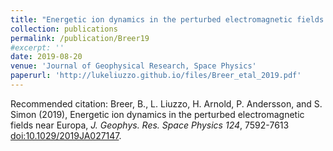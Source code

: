 ```yaml
---
title: "Energetic ion dynamics in the perturbed electromagnetic fields near Europa"
collection: publications
permalink: /publication/Breer19
#excerpt: ''
date: 2019-08-20
venue: 'Journal of Geophysical Research, Space Physics'
paperurl: 'http://lukeliuzzo.github.io/files/Breer_etal_2019.pdf'
---
```


Recommended citation: Breer, B., L. Liuzzo, H. Arnold, P. Andersson, and S. Simon (2019), Energetic ion dynamics in the perturbed electromagnetic fields near Europa, <i>J. Geophys. Res. Space Physics 124</i>, 7592-7613 [doi:10.1029/2019JA027147](https://doi.org/10.1029/2019JA027147).
